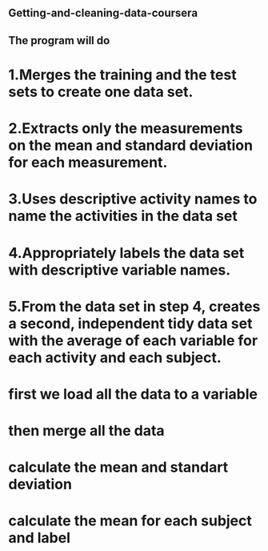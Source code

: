 ## Getting-and-cleaning-data-coursera
## The program will do
# 1.Merges the training and the test sets to create one data set.
# 2.Extracts only the measurements on the mean and standard deviation for each measurement. 
# 3.Uses descriptive activity names to name the activities in the data set
# 4.Appropriately labels the data set with descriptive variable names. 
# 5.From the data set in step 4, creates a second, independent tidy data set with the average of each variable for each activity and each subject.

# first we load all the data to a variable
# then merge all the data
# calculate the mean and standart deviation
# calculate the mean for each subject and label
